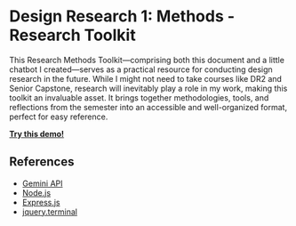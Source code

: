 # Design Research 1: Methods - Research Toolkit

This Research Methods Toolkit—comprising both this document and a little chatbot I created—serves as a practical resource for conducting design research in the future. While I might not need to take courses like DR2 and Senior Capstone, research will inevitably play a role in my work, making this toolkit an invaluable asset. It brings together methodologies, tools, and reflections from the semester into an accessible and well-organized format, perfect for easy reference.

[**Try this demo!**]()

## References

- [Gemini API](https://ai.google.dev/)
- [Node.js](https://nodejs.org/)
- [Express.js](https://expressjs.com/)
- [jquery.terminal](https://github.com/jcubic/jquery.terminal)
